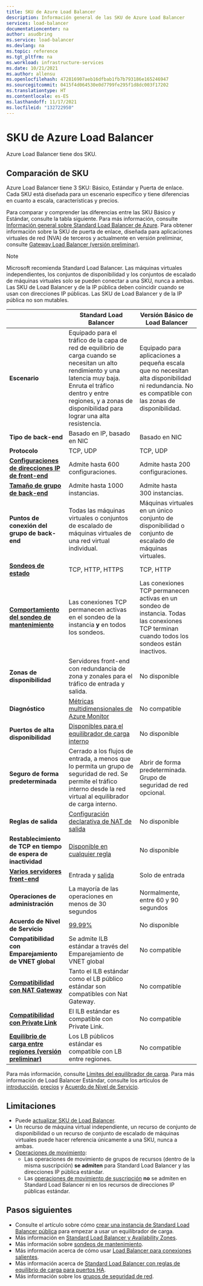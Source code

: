 ```yaml
---
title: SKU de Azure Load Balancer
description: Información general de las SKU de Azure Load Balancer
services: load-balancer
documentationcenter: na
author: asudbring
ms.service: load-balancer
ms.devlang: na
ms.topic: reference
ms.tgt_pltfrm: na
ms.workload: infrastructure-services
ms.date: 10/21/2021
ms.author: allensu
ms.openlocfilehash: 472816907aeb16dfbab1fb7b793186e165246947
ms.sourcegitcommit: 0415f4d064530e0d7799fe295f1d8dc003f17202
ms.translationtype: HT
ms.contentlocale: es-ES
ms.lasthandoff: 11/17/2021
ms.locfileid: "132722950"
---
```

# <a name="azure-load-balancer-skus"></a>SKU de Azure Load Balancer

Azure Load Balancer tiene dos SKU.

## <a name="sku-comparison"></a><a name="skus"></a>Comparación de SKU
Azure Load Balancer tiene 3 SKU: Básico, Estándar y Puerta de enlace. Cada SKU está diseñada para un escenario específico y tiene diferencias en cuanto a escala, características y precios. 

Para comparar y comprender las diferencias entre las SKU Básico y Estándar, consulte la tabla siguiente. Para más información, consulte [Información general sobre Standard Load Balancer de Azure](./load-balancer-overview.md). Para obtener información sobre la SKU de puerta de enlace, diseñada para aplicaciones virtuales de red (NVA) de terceros y actualmente en versión preliminar, consulte [Gateway Load Balancer (versión preliminar)](gateway-overview.md).

>[!NOTE]
> Microsoft recomienda Standard Load Balancer.
Las máquinas virtuales independientes, los conjuntos de disponibilidad y los conjuntos de escalado de máquinas virtuales solo se pueden conectar a una SKU, nunca a ambas. Las SKU de Load Balancer y de la IP pública deben coincidir cuando se usan con direcciones IP públicas. Las SKU de Load Balancer y de la IP pública no son mutables.

| | Standard Load Balancer | Versión Básico de Load Balancer |
| --- | --- | --- |
| **Escenario** |  Equipado para el tráfico de la capa de red de equilibrio de carga cuando se necesitan un alto rendimiento y una latencia muy baja. Enruta el tráfico dentro y entre regiones, y a zonas de disponibilidad para lograr una alta resistencia. | Equipado para aplicaciones a pequeña escala que no necesitan alta disponibilidad ni redundancia. No es compatible con las zonas de disponibilidad. |
| **Tipo de back-end** | Basado en IP, basado en NIC | Basado en NIC |
| **Protocolo** | TCP, UDP | TCP, UDP |
| **[Configuraciones de direcciones IP de front-end](../azure-resource-manager/management/azure-subscription-service-limits.md#load-balancer)** | Admite hasta 600 configuraciones. | Admite hasta 200 configuraciones. |
| **[Tamaño de grupo de back-end](../azure-resource-manager/management/azure-subscription-service-limits.md#load-balancer)** | Admite hasta 1000 instancias. | Admite hasta 300 instancias. |
| **Puntos de conexión del grupo de back-end** | Todas las máquinas virtuales o conjuntos de escalado de máquinas virtuales de una red virtual individual. | Máquinas virtuales en un único conjunto de disponibilidad o conjunto de escalado de máquinas virtuales. |
| **[Sondeos de estado](./load-balancer-custom-probe-overview.md#types)** | TCP, HTTP, HTTPS | TCP, HTTP |
| **[Comportamiento del sondeo de mantenimiento](./load-balancer-custom-probe-overview.md#probedown)** | Las conexiones TCP permanecen activas en el sondeo de la instancia __y__ en todos los sondeos. | Las conexiones TCP permanecen activas en un sondeo de instancia. Todas las conexiones TCP terminan cuando todos los sondeos están inactivos. |
| **Zonas de disponibilidad** | Servidores front-end con redundancia de zona y zonales para el tráfico de entrada y salida. | No disponible |
| **Diagnóstico** | [Métricas multidimensionales de Azure Monitor](./load-balancer-standard-diagnostics.md) | No compatible |
| **Puertos de alta disponibilidad** | [Disponibles para el equilibrador de carga interno](./load-balancer-ha-ports-overview.md) | No disponible |
| **Seguro de forma predeterminada** | Cerrado a los flujos de entrada, a menos que lo permita un grupo de seguridad de red. Se permite el tráfico interno desde la red virtual al equilibrador de carga interno. | Abrir de forma predeterminada. Grupo de seguridad de red opcional. |
| **Reglas de salida** | [Configuración declarativa de NAT de salida](./load-balancer-outbound-connections.md#outboundrules) | No disponible |
| **Restablecimiento de TCP en tiempo de espera de inactividad** | [Disponible en cualquier regla](./load-balancer-tcp-reset.md) | No disponible |
| **[Varios servidores front-end](./load-balancer-multivip-overview.md)** | Entrada y [salida](./load-balancer-outbound-connections.md) | Solo de entrada |
| **Operaciones de administración** | La mayoría de las operaciones en menos de 30 segundos | Normalmente, entre 60 y 90 segundos |
| **Acuerdo de Nivel de Servicio** | [99.99%](https://azure.microsoft.com/support/legal/sla/load-balancer/v1_0/) | No disponible | 
| **Compatibilidad con Emparejamiento de VNET global** | Se admite ILB estándar a través del Emparejamiento de VNET global | No compatible | 
| **[Compatibilidad con NAT Gateway](../virtual-network/nat-gateway/nat-overview.md)** | Tanto el ILB estándar como el LB público estándar son compatibles con Nat Gateway. | No compatible | 
| **[Compatibilidad con Private Link](../private-link/private-link-overview.md)** | El ILB estándar es compatible con Private Link. | No compatible | 
| **[Equilibrio de carga entre regiones (versión preliminar)](./cross-region-overview.md)** | Los LB públicos estándar es compatible con LB entre regiones. | No compatible | 

Para más información, consulte [Límites del equilibrador de carga](../azure-resource-manager/management/azure-subscription-service-limits.md#load-balancer). Para más información de Load Balancer Estándar, consulte los artículos de [introducción](./load-balancer-overview.md), [precios](https://aka.ms/lbpricing) y [Acuerdo de Nivel de Servicio](https://aka.ms/lbsla).

## <a name="limitations"></a>Limitaciones

- Puede [actualizar SKU de Load Balancer](upgrade-basic-standard.md).
- Un recurso de máquina virtual independiente, un recurso de conjunto de disponibilidad o un recurso de conjunto de escalado de máquinas virtuales puede hacer referencia únicamente a una SKU, nunca a ambas.
- [Operaciones de movimiento](../azure-resource-manager/management/move-resource-group-and-subscription.md):
  - Las operaciones de movimiento de grupos de recursos (dentro de la misma suscripción) **se admiten** para Standard Load Balancer y las direcciones IP pública estándar. 
  - Las [operaciones de movimiento de suscripción](../azure-resource-manager/management/move-support-resources.md) **no** se admiten en Standard Load Balancer ni en los recursos de direcciones IP públicas estándar.

## <a name="next-steps"></a>Pasos siguientes

- Consulte el artículo sobre cómo [crear una instancia de Standard Load Balancer pública](quickstart-load-balancer-standard-public-portal.md) para empezar a usar un equilibrador de carga.
- Más información en [Standard Load Balancer y Availability Zones](load-balancer-standard-availability-zones.md).
- Más información sobre [sondeos de mantenimiento](load-balancer-custom-probe-overview.md).
- Más información acerca de cómo usar [Load Balancer para conexiones salientes](load-balancer-outbound-connections.md).
- Más información acerca de [Standard Load Balancer con reglas de equilibrio de carga para puertos HA](load-balancer-ha-ports-overview.md).
- Más información sobre los [grupos de seguridad de red](../virtual-network/network-security-groups-overview.md).